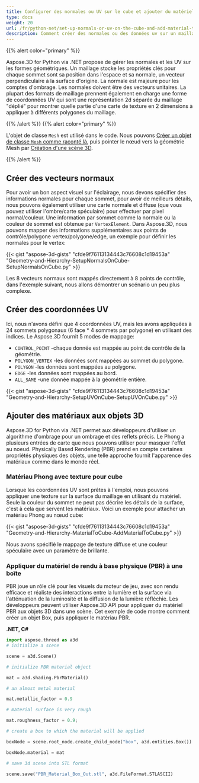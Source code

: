 ```yaml
---
title: Configurer des normales ou UV sur le cube et ajouter du matériel aux entités 3D
type: docs
weight: 20
url: /fr/python-net/set-up-normals-or-uv-on-the-cube-and-add-material-to-3d-entities/
description: Comment créer des normales ou des données uv sur un maillage dans Aspose.3D.
---
```

{{% alert color="primary" %}}

Aspose.3D for Python via .NET propose de gérer les normales et les UV sur les formes géométriques. Un maillage stocke les propriétés clés pour chaque sommet sont sa position dans l'espace et sa normale, un vecteur perpendiculaire à la surface d'origine. La normale est majeure pour les comptes d'ombrage. Les normales doivent être des vecteurs unitaires. La plupart des formats de maillage prennent également en charge une forme de coordonnées UV qui sont une représentation 2d séparée du maillage "déplié" pour montrer quelle partie d'une carte de texture en 2 dimensions à appliquer à différents polygones du maillage.

{{% /alert %}} {{% alert color="primary" %}}

L'objet de classe `Mesh` est utilisé dans le code. Nous pouvons [Créer un objet de classe `Mesh` comme raconté là](/3d/fr/python-net/create-3d-mesh-and-scene/), puis pointer le nœud vers la géométrie Mesh par [Création d'une scène 3D](/3d/fr/net/create-3d-mesh-and-scene/).

{{% /alert %}}
##  **Créer des vecteurs normaux**
Pour avoir un bon aspect visuel sur l'éclairage, nous devons spécifier des informations normales pour chaque sommet, pour avoir de meilleurs détails, nous pouvons également utiliser une carte normale et diffuse (que vous pouvez utiliser l'ombre/carte spéculaire) pour effectuer par pixel normal/couleur. Une information par sommet comme la normale ou la couleur de sommet est obtenue par `VertexElement`. Dans Aspose.3D, nous pouvons mapper des informations supplémentaires aux points de contrôle/polygone vertex/polygone/edge, un exemple pour définir les normales pour le vertex:

{{< gist "aspose-3d-gists" "cfde9f76113134443c76608c1d19453a" "Geometry-and-Hierarchy-SetupNormalsOnCube-SetupNormalsOnCube.py" >}}

Les 8 vecteurs normaux sont mappés directement à 8 points de contrôle, dans l'exemple suivant, nous allons démontrer un scénario un peu plus complexe.
##  **Créer des coordonnées UV**
Ici, nous n'avons défini que 4 coordonnées UV, mais les avons appliquées à 24 sommets polygonaux (6 face * 4 sommets par polygone) en utilisant des indices.
Le Aspose.3D fournit 5 modes de mappage:

- `CONTROL_POINT` -chaque donnée est mappée au point de contrôle de la géométrie.
- `POLYGON_VERTEX` -les données sont mappées au sommet du polygone.
- `POLYGON` -les données sont mappées au polygone.
- `EDGE` -les données sont mappées au bord.
- `ALL_SAME` -une donnée mappée à la géométrie entière.



{{< gist "aspose-3d-gists" "cfde9f76113134443c76608c1d19453a" "Geometry-and-Hierarchy-SetupUVOnCube-SetupUVOnCube.py" >}}
##  **Ajouter des matériaux aux objets 3D**
Aspose.3D for Python via .NET permet aux développeurs d'utiliser un algorithme d'ombrage pour un ombrage et des reflets précis. Le Phong a plusieurs entrées de carte que nous pouvons utiliser pour masquer l'effet au noeud. Physically Based Rendering (PBR) prend en compte certaines propriétés physiques des objets, une telle approche fournit l'apparence des matériaux comme dans le monde réel.
###  **Matériau Phong avec texture pour cube**
Lorsque les coordonnées UV sont prêtes à l'emploi, nous pouvons appliquer une texture sur la surface du maillage en utilisant du matériel. Seule la couleur du sommet ne peut pas décrire les détails de la surface, c'est à cela que servent les matériaux. Voici un exemple pour attacher un matériau Phong au nœud cube:

{{< gist "aspose-3d-gists" "cfde9f76113134443c76608c1d19453a" "Geometry-and-Hierarchy-MaterialToCube-AddMaterialToCube.py" >}}

Nous avons spécifié le mappage de texture diffuse et une couleur spéculaire avec un paramètre de brillante.
###  **Appliquer du matériel de rendu à base physique (PBR) à une boîte**
PBR joue un rôle clé pour les visuels du moteur de jeu, avec son rendu efficace et réaliste des interactions entre la lumière et la surface via l'atténuation de la luminosité et la diffusion de la lumière réfléchie. Les développeurs peuvent utiliser Aspose.3D API pour appliquer du matériel PBR aux objets 3D dans une scène. Cet exemple de code montre comment créer un objet Box, puis appliquer le matériau PBR.

**.NET, C#**

```py
import aspose.threed as a3d
# initialize a scene

scene = a3d.Scene()

# initialize PBR material object

mat = a3d.shading.PbrMaterial()

# an almost metal material

mat.metallic_factor = 0.9

# material surface is very rough

mat.roughness_factor = 0.9;

# create a box to which the material will be applied

boxNode = scene.root_node.create_child_node("box", a3d.entities.Box())

boxNode.material = mat

# save 3d scene into STL format

scene.save("PBR_Material_Box_Out.stl", a3d.FileFormat.STLASCII)

```
